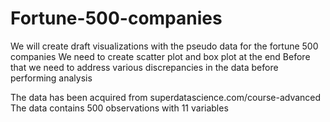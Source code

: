 # Fortune-500-companies
We will create draft visualizations with the pseudo data for the fortune 500 companies 
We need to create scatter plot and box plot at the end
Before that we need to address various discrepancies in the data before performing analysis

The data has been acquired from superdatascience.com/course-advanced
The data contains 500 observations with 11 variables
